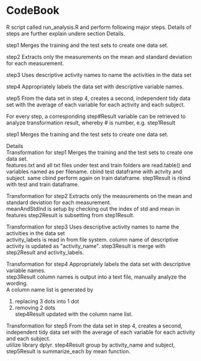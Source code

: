 CodeBook
==================


R script called run_analysis.R and perform following major steps. Details of steps are further explain undere section Details.

step1 Merges the training and the test sets to create one data set.

step2 Extracts only the measurements on the mean and standard deviation for each measurement. 

step3 Uses descriptive activity names to name the activities in the data set

step4 Appropriately labels the data set with descriptive variable names. 

step5 From the data set in step 4, creates a second, independent tidy data set with the average of each variable for each activity and each subject.

For every step, a corresponding step#Result variable can be retrieved to analyze transformation result, whereby # is number, e.g. step1Result

step1 Merges the training and the test sets to create one data set.


Details<br>
Transformation for step1 Merges the training and the test sets to create one data set.<br>
features.txt and all txt files under test and train folders are read.table() and variables named as per filename. cbind test dataframe with actvity and subject. same cbind perform again on train dataframe. step1Result is rbind with test and train dataframe.

Transformation for step2 Extracts only the measurements on the mean and standard deviation for each measurement. <br>
meanAndStdInd is setup by checking out the index of std and mean in features
step2Result is subsetting from step1Result.


Transformation for step3 Uses descriptive activity names to name the activities in the data set<br>
activity_labels is read in from file system. column name of descriptive activity is updated as "activity_name". step3Result is merge with step2Result and activity_labels.

Transformation for step4 Appropriately labels the data set with descriptive variable names.<br>
step3Result column names is output into a text file, manually analyze the wording. <br>
A column name list is generated by <br>
1. replacing 3 dots into 1 dot <br>
2. removing 2 dots<br>
step4Result updated with the column name list.<br>

Transformation for step5 From the data set in step 4, creates a second, independent tidy data set with the average of each variable for each activity and each subject.<br>
utilize library dplyr. step4Result group by activity_name and subject, step5Result is summarize_each by mean function.  



